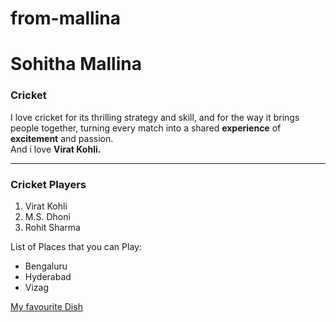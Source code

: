 # from-mallina
# Sohitha Mallina
### Cricket
I love cricket for its thrilling strategy and skill, and for the way it brings people together, turning every match into a shared **experience** of **excitement** and passion.<br> And i love **Virat Kohli.**

------------

### Cricket Players
1. Virat Kohli
2. M.S. Dhoni
3. Rohit Sharma

List of Places that you can Play:
* Bengaluru
* Hyderabad
* Vizag

[My favourite Dish](MyDish.md)
